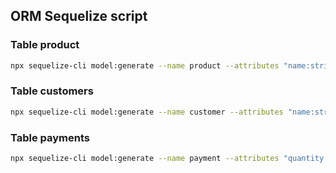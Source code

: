## ORM Sequelize script

### Table product
```bash
npx sequelize-cli model:generate --name product --attributes "name:string, type:string, brand:string, price:integer, stock:integer"
```

### Table customers
```bash
npx sequelize-cli model:generate --name customer --attributes "name:string, address:string, phone:integer"
```

### Table payments
```bash
npx sequelize-cli model:generate --name payment --attributes "quantity:integer, total:integer, paymentMethod:integer, idCustomer:integer, idProduct:integer"
```